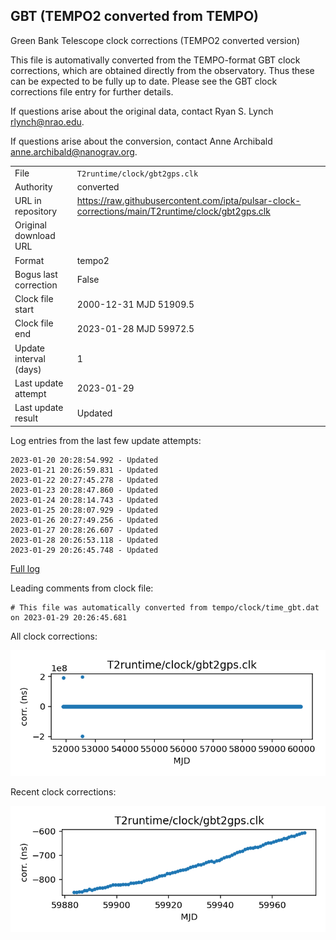 
## GBT (TEMPO2 converted from TEMPO)

Green Bank Telescope clock corrections (TEMPO2 converted version)

This file is automativally converted from the TEMPO-format GBT
clock corrections, which are obtained directly from the observatory.
Thus these can be expected to be fully up to date. Please see the
GBT clock corrections file entry for further details.

If questions arise about the original data, contact Ryan S. Lynch
<rlynch@nrao.edu>.

If questions arise about the conversion, contact Anne Archibald
<anne.archibald@nanograv.org>.

|     |     |
|:--- |:--- |
| File | `T2runtime/clock/gbt2gps.clk` |
| Authority | converted |
| URL in repository | <https://raw.githubusercontent.com/ipta/pulsar-clock-corrections/main/T2runtime/clock/gbt2gps.clk> |
| Original download URL | <None> |
| Format | tempo2 |
| Bogus last correction | False |
| Clock file start | 2000-12-31 MJD 51909.5 |
| Clock file end | 2023-01-28 MJD 59972.5 |
| Update interval (days) | 1 |
| Last update attempt | 2023-01-29 |
| Last update result | Updated |

Log entries from the last few update attempts:
```
2023-01-20 20:28:54.992 - Updated
2023-01-21 20:26:59.831 - Updated
2023-01-22 20:27:45.278 - Updated
2023-01-23 20:28:47.860 - Updated
2023-01-24 20:28:14.743 - Updated
2023-01-25 20:28:07.929 - Updated
2023-01-26 20:27:49.256 - Updated
2023-01-27 20:28:26.607 - Updated
2023-01-28 20:26:53.118 - Updated
2023-01-29 20:26:45.748 - Updated
```
[Full log](https://raw.githubusercontent.com/ipta/pulsar-clock-corrections/main/log/T2runtime/clock/gbt2gps.clk.log)

Leading comments from clock file:

    # This file was automatically converted from tempo/clock/time_gbt.dat on 2023-01-29 20:26:45.681



All clock corrections:

![plot of all clock corrections](gbt2gps.clk.png "All corrections")

Recent clock corrections:

![plot of recent clock corrections](gbt2gps.clk.short.png "Recent corrections")

